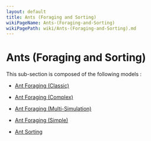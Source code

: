 ```yaml
---
layout: default
title: Ants (Foraging and Sorting)
wikiPageName: Ants-(Foraging-and-Sorting)
wikiPagePath: wiki/Ants-(Foraging-and-Sorting).md
---
```

# Ants (Foraging and Sorting)

This sub-section is composed of the following models :

* [Ant Foraging (Classic)](references#Ants(ForagingandSorting)AntForaging(Classic))

* [Ant Foraging (Complex)](references#Ants(ForagingandSorting)AntForaging(Complex))

* [Ant Foraging (Multi-Simulation)](references#Ants(ForagingandSorting)AntForaging(Multi-Simulation))

* [Ant Foraging (Simple)](references#Ants(ForagingandSorting)AntForaging(Simple))

* [Ant Sorting](references#Ants(ForagingandSorting)AntSorting)

